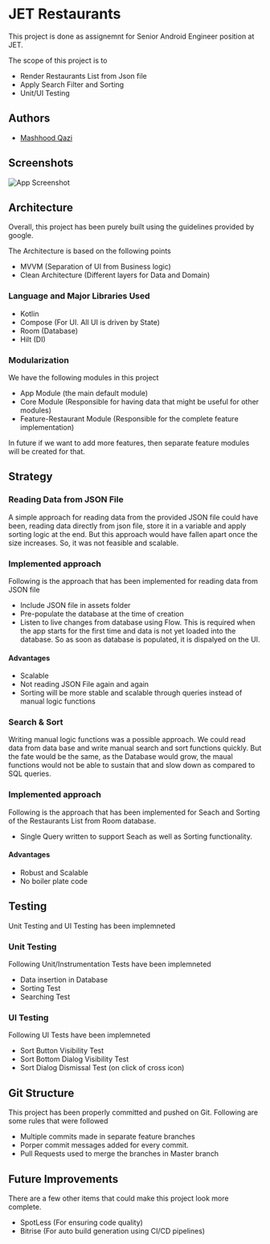 
# JET Restaurants

This project is done as assignemnt for Senior Android Engineer position at JET. 

The scope of this project is to
- Render Restaurants List from Json file
- Apply Search Filter and Sorting
- Unit/UI Testing




## Authors

- [Mashhood Qazi](https://github.com/mashhoodqazi93)


## Screenshots

![App Screenshot](https://via.placeholder.com/468x300?text=App+Screenshot+Here)


## Architecture
Overall, this project has been purely built using the guidelines provided by google.

The Architecture is based on the following points
- MVVM (Separation of UI from Business logic)
- Clean Architecture (Different layers for Data and Domain)

### Language and Major Libraries Used
- Kotlin 
- Compose (For UI. All UI is driven by State)
- Room (Database)
- Hilt (DI)

### Modularization
We have the following modules in this project
- App Module (the main default module)
- Core Module (Responsible for having data that might be useful for other modules)
- Feature-Restaurant Module (Responsible for the complete feature implementation)

In future if we want to add more features, then separate feature modules will be created for that.
## Strategy

### Reading Data from JSON File
A simple approach for reading data from the provided JSON file could have been, reading data directly from json file, store it in a variable and apply sorting logic at the end.
But this approach would have fallen apart once the size increases. So, it was not feasible and scalable.

### Implemented approach
Following is the approach that has been implemented for reading data from JSON file
- Include JSON file in assets folder
- Pre-populate the database at the time of creation
- Listen to live changes from database using Flow. This is required when the app starts for the first time and data is not yet loaded into the database. So as soon as database is populated, it is dispalyed on the UI.
#### Advantages
- Scalable
- Not reading JSON File again and again
- Sorting will be more stable and scalable through queries instead of manual logic functions

### Search & Sort
Writing manual logic functions was a possible approach. We could read data from data base and write manual search and sort functions quickly. But the fate would be the same, as the Database would grow, the maual functions would not be able to sustain that and slow down as compared to SQL queries.

### Implemented approach
Following is the approach that has been implemented for Seach and Sorting of the Restaurants List from Room database.
- Single Query written to support Seach as well as Sorting functionality.

#### Advantages
- Robust and Scalable
- No boiler plate code

## Testing

Unit Testing and UI Testing has been implemneted

### Unit Testing
Following Unit/Instrumentation Tests have been implemneted
- Data insertion in Database
- Sorting Test
- Searching Test

### UI Testing
Following UI Tests have been implemneted
- Sort Button Visibility Test
- Sort Bottom Dialog Visibility Test
- Sort Dialog Dismissal Test (on click of cross icon)

## Git Structure

This project has been properly committed and pushed on Git.
Following are some rules that were followed
- Multiple commits made in separate feature branches
- Porper commit messages added for every commit.
- Pull Requests used to merge the branches in Master branch
## Future Improvements
There are a few other items that could make this project look more complete.

- SpotLess (For ensuring code quality)
- Bitrise (For auto build generation using CI/CD pipelines)
